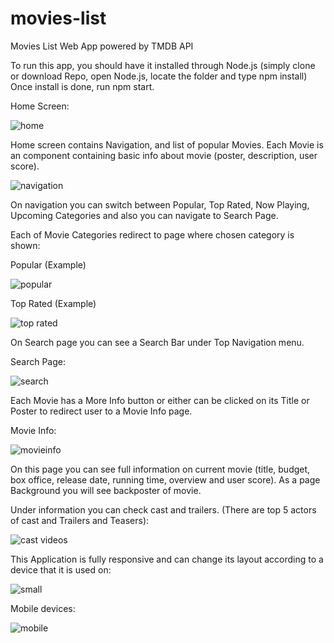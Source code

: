 # movies-list
Movies List Web App powered by TMDB API

To run this app, you should have it installed through Node.js (simply clone or download Repo, open Node.js, locate the folder and type npm install)
Once install is done, run npm start.

Home Screen: 

![home](https://user-images.githubusercontent.com/38211413/44716542-494e1a00-aac3-11e8-8fec-f2b2e9cb265f.jpg)

Home screen contains Navigation, and list of popular Movies. Each Movie is an component containing basic info about movie (poster, description, user score).

![navigation](https://user-images.githubusercontent.com/38211413/44716694-bf528100-aac3-11e8-9c77-03c9393936dd.jpg)

On navigation you can switch between Popular, Top Rated, Now Playing, Upcoming Categories and also you can navigate to Search Page.

Each of Movie Categories redirect to page where chosen category is shown:

Popular (Example)

![popular](https://user-images.githubusercontent.com/38211413/44716821-05a7e000-aac4-11e8-9618-cf2a43e0c9d6.jpg)

Top Rated (Example)

![top rated](https://user-images.githubusercontent.com/38211413/44716839-10627500-aac4-11e8-8649-43b8c1540b47.jpg)

On Search page you can see a Search Bar under Top Navigation menu. 

Search Page: 

![search](https://user-images.githubusercontent.com/38211413/44716879-2cfead00-aac4-11e8-8750-c16a587bbbea.jpg)

Each Movie has a More Info button or either can be clicked on its Title or Poster to redirect user to a Movie Info page.

Movie Info:

![movieinfo](https://user-images.githubusercontent.com/38211413/44716921-49024e80-aac4-11e8-89b0-e26e5af50158.jpg)

On this page you can see full information on current movie (title, budget, box office, release date, running time, overview and user score).
As a page Background you will see backposter of movie. 

Under information you can check cast and trailers. (There are top 5 actors of cast and Trailers and Teasers):

![cast videos](https://user-images.githubusercontent.com/38211413/44717052-a72f3180-aac4-11e8-9879-5b737cffb939.jpg)


This Application is fully responsive and can change its layout according to a device that it is used on:

![small](https://user-images.githubusercontent.com/38211413/44717080-c037e280-aac4-11e8-88f6-f1c8ef430ed9.jpg)


Mobile devices: 

![mobile](https://user-images.githubusercontent.com/38211413/44717110-d180ef00-aac4-11e8-8458-92c279131607.jpg)



